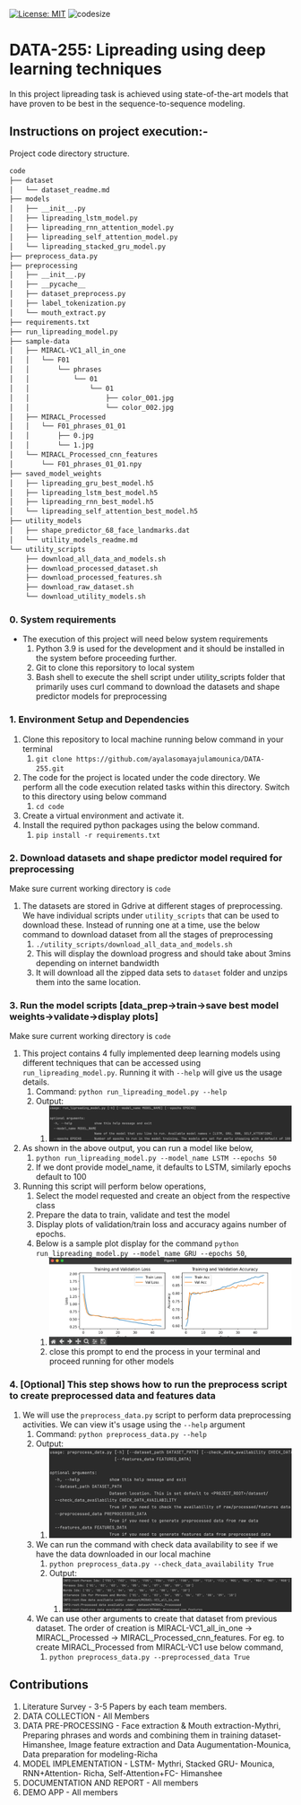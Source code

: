 [![License: MIT](https://img.shields.io/badge/License-MIT-yellow.svg)](https://opensource.org/licenses/MIT)
![codesize](https://img.shields.io/github/languages/code-size/ayalasomayajulamounica/DATA-255.svg) 

# DATA-255: Lipreading using deep learning techniques
In this project lipreading task is achieved using state-of-the-art models that have proven to be best in the sequence-to-sequence modeling.

## Instructions on project execution:-
Project code directory structure.
```bash
code
├── dataset
│   └── dataset_readme.md
├── models
│   ├── __init__.py
│   ├── lipreading_lstm_model.py
│   ├── lipreading_rnn_attention_model.py
│   ├── lipreading_self_attention_model.py
│   └── lipreading_stacked_gru_model.py
├── preprocess_data.py
├── preprocessing
│   ├── __init__.py
│   ├── __pycache__
│   ├── dataset_preprocess.py
│   ├── label_tokenization.py
│   └── mouth_extract.py
├── requirements.txt
├── run_lipreading_model.py
├── sample-data
│   ├── MIRACL-VC1_all_in_one
│   │   └── F01
│   │       └── phrases
│   │           └── 01
│   │               └── 01
│   │                   ├── color_001.jpg
│   │                   └── color_002.jpg
│   ├── MIRACL_Processed
│   │   └── F01_phrases_01_01
│   │       ├── 0.jpg
│   │       └── 1.jpg
│   └── MIRACL_Processed_cnn_features
│       └── F01_phrases_01_01.npy
├── saved_model_weights
│   ├── lipreading_gru_best_model.h5
│   ├── lipreading_lstm_best_model.h5
│   ├── lipreading_rnn_best_model.h5
│   └── lipreading_self_attention_best_model.h5
├── utility_models
│   ├── shape_predictor_68_face_landmarks.dat
│   └── utility_models_readme.md
└── utility_scripts
    ├── download_all_data_and_models.sh
    ├── download_processed_dataset.sh
    ├── download_processed_features.sh
    ├── download_raw_dataset.sh
    └── download_utility_models.sh

```
### 0. System requirements
- The execution of this project will need below system requirements
  1. Python 3.9 is used for the development and it should be installed in the system before proceeding further.
  2. Git to clone this reporsitory to local system
  3. Bash shell to execute the shell script under utility_scripts folder that primarily uses curl command to download the datasets and shape predictor models for preprocessing 
### 1. Environment Setup and Dependencies
1. Clone this repository to local machine running below command in your terminal
   1. `git clone https://github.com/ayalasomayajulamounica/DATA-255.git` 
2. The code for the project is located under the code directory. We perform all the code execution related tasks within this directory. Switch to this directory using below command
   1. `cd code`
3. Create a virtual environment and activate it.
4. Install the required python packages using the below command.
   1. `pip install -r requirements.txt`
   
### 2. Download datasets and shape predictor model required for preprocessing
Make sure current working directory is `code`
1. The datasets are stored in Gdrive at different stages of preprocessing. We have individual scripts under `utility_scripts` that can be used to download these. Instead of running one at a time, use the below command to download dataset from all the stages of preprocessing
   1. `./utility_scripts/download_all_data_and_models.sh`
   2. This will display the download progress and should take about 3mins depending on internet bandwidth
   3. It will download all the zipped data sets to `dataset` folder and unzips them into the same location.

### 3. Run the model scripts [data_prep->train->save best model weights->validate->display plots]
Make sure current working directory is `code`
1. This project contains 4 fully implemented deep learning models using different techniques that can be accessed using `run_lipreading_model.py`. Running it with `--help` will give us the usage details.
   1. Command: `python run_lipreading_model.py --help`
   2. Output: 
      1. ![img.png](readme_images/run_model_cmd_img.png)
2. As shown in the above output, you can run a model like below,
   1. `python run_lipreading_model.py --model_name LSTM --epochs 50`
   2. If we dont provide model_name, it defaults to LSTM, similarly epochs default to 100
3. Running this script will perform below operations,
   1. Select the model requested and create an object from the respective class
   2. Prepare the data to train, validate and test the model
   3. Display plots of validation/train loss and accuracy agains number of epochs.
   4. Below is a sample plot display for the command `python run_lipreading_model.py --model_name GRU --epochs 50`,
      1. ![img.png](readme_images/plot_img.png)
      2. close this prompt to end the process in your terminal and proceed running for other models

### 4. [Optional] This step shows how to run the preprocess script to create preprocessed data and features data
1. We will use the `preprocess_data.py` script to perform data preprocessing activities. We can view it's usage using the `--help` argument
   1. Command: `python preprocess_data.py --help`
   2. Output:
      1. ![img.png](readme_images/data_preprocess_cmd.png)
   3. We can run the command with check data availability to see if we have the data downloaded in our local machine
      1. `python preprocess_data.py --check_data_availability True`
      2. Output:
         1. ![img.png](readme_images/data_check_cmd_op.png)
   4. We can use other arguments to create that dataset from previous dataset. The order of creation is MIRACL-VC1_all_in_one -> MIRACL_Processed -> MIRACL_Processed_cnn_features. For eg. to create MIRACL_Processed from MIRACL-VC1 use below command,
      1. `python preprocess_data.py --preprocessed_data True`

## Contributions

1. Literature Survey - 3-5 Papers by each team members.
2. DATA COLLECTION - All Members
3. DATA PRE-PROCESSING - Face extraction & Mouth extraction-Mythri, Preparing phrases and words and combining them in training dataset- Himanshee, Image feature extraction and Data Augumentation-Mounica, Data preparation for modeling-Richa
4. MODEL IMPLEMENTATION - LSTM- Mythri, Stacked GRU- Mounica, RNN+Attention- Richa, Self-Attention+FC- Himanshee
5. DOCUMENTATION AND REPORT - All members 
6. DEMO APP - All members 

